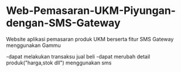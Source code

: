 # Web-Pemasaran-UKM-Piyungan-dengan-SMS-Gateway
Website aplikasi pemasaran produk UKM berserta fitur SMS Gateway menggunakan Gammu

-dapat melakukan transaksu jual beli
-dapat merubah detail produk("harga,stok dll") menggunakan sms

